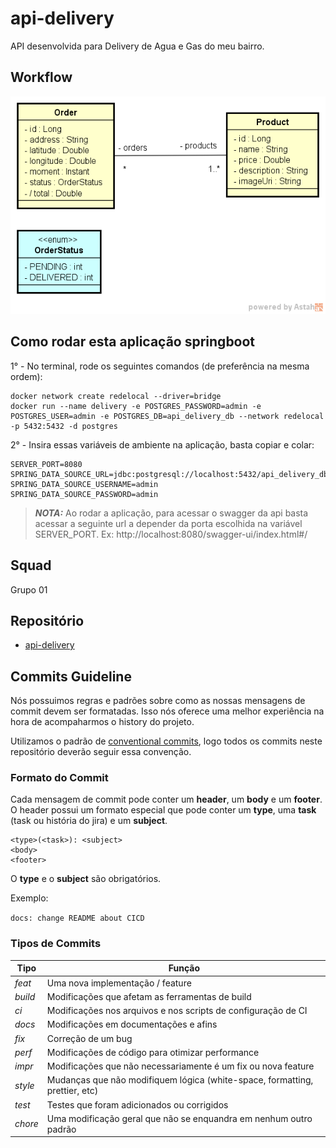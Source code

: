 # api-delivery

API desenvolvida para Delivery de Agua e Gas do meu bairro.

## Workflow

![modelo-dominio](modelo-conceitual.png)

## Como rodar esta aplicação springboot

1° - No terminal, rode os seguintes comandos (de preferência na mesma ordem):

```
docker network create redelocal --driver=bridge
docker run --name delivery -e POSTGRES_PASSWORD=admin -e POSTGRES_USER=admin -e POSTGRES_DB=api_delivery_db --network redelocal -p 5432:5432 -d postgres
```

2° - Insira essas variáveis de ambiente na aplicação, basta copiar e colar:

```
SERVER_PORT=8080
SPRING_DATA_SOURCE_URL=jdbc:postgresql://localhost:5432/api_delivery_db
SPRING_DATA_SOURCE_USERNAME=admin
SPRING_DATA_SOURCE_PASSWORD=admin
```

> **_NOTA:_**  Ao rodar a aplicação, para acessar o swagger da api basta acessar a seguinte url a depender da porta escolhida
> na variável SERVER_PORT. Ex: http://localhost:8080/swagger-ui/index.html#/

## Squad
Grupo 01

## Repositório

- [api-delivery](https://github.com/JoneyPereira/reduadelivery)

## Commits Guideline

Nós possuimos regras e padrões sobre como as nossas mensagens de commit devem ser formatadas. Isso nós oferece uma
melhor experiência na hora de acompaharmos o history do projeto.

Utilizamos o padrão de [conventional commits](https://www.conventionalcommits.org/), logo todos os commits neste
repositório deverão seguir essa convenção.

### Formato do Commit

Cada mensagem de commit pode conter um **header**, um **body** e um **footer**. O header possui um formato especial
que pode conter um **type**, uma **task** (task ou história do jira) e um **subject**.

```
<type>(<task>): <subject>
<body>
<footer>
```

O **type** e o **subject** são obrigatórios.

Exemplo:

`docs: change README about CICD`

### Tipos de Commits

| Tipo    | Função                                                                      |
| ------- | --------------------------------------------------------------------------- |
| _feat_  | Uma nova implementação / feature                                            |
| _build_ | Modificações que afetam as ferramentas de build                             |
| _ci_    | Modificações nos arquivos e nos scripts de configuração de CI               |
| _docs_  | Modificações em documentações e afins                                       |
| _fix_   | Correção de um bug                                                          |
| _perf_  | Modificações de código para otimizar performance                            |
| _impr_  | Modificações que não necessariamente é um fix ou nova feature               |
| _style_ | Mudanças que não modifiquem lógica (white-space, formatting, prettier, etc) |
| _test_  | Testes que foram adicionados ou corrigidos                                  |
| _chore_ | Uma modificação geral que não se enquandra em nenhum outro padrão           |
